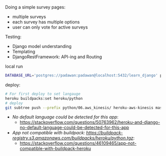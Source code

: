 Doing a simple survey pages:

- multiple surveys
- each survey has multiple options
- user can only vote for active surveys

Testing:

- Django model understanding
- Templating
- DjangoRestFramework: API-ing and Routing

local run
```sh
DATABASE_URL='postgres://padawan:padawan@localhost:5432/learn_django' python3 manage.py runserver
```

deploy:
```sh
# For first deploy to set langauge
heroku buildpacks:set heroku/python
# deploy
git subtree push --prefix python/06.aws_kinesis/ heroku-aws-kinesis master
```

- _No default language could be detected for this app_:
    - https://stackoverflow.com/questions/50763962/heroku-and-django-no-default-language-could-be-detected-for-this-app
- _App not compatible with buildpack: https://buildpack-registry.s3.amazonaws.com/buildpacks/heroku/python.tgz_:
    - https://stackoverflow.com/questions/46109465/app-not-compatible-with-buildpack-heroku